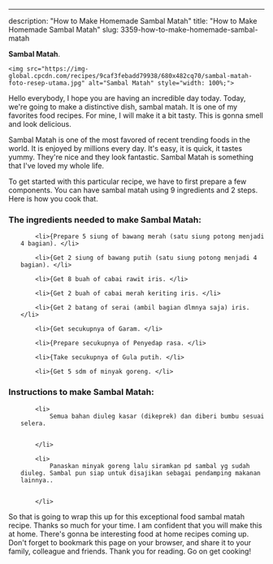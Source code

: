 ---
description: "How to Make Homemade Sambal Matah"
title: "How to Make Homemade Sambal Matah"
slug: 3359-how-to-make-homemade-sambal-matah

<p>
	<strong>Sambal Matah</strong>. 
	
</p>
<p>
	
	<img src="https://img-global.cpcdn.com/recipes/9caf3febadd79938/680x482cq70/sambal-matah-foto-resep-utama.jpg" alt="Sambal Matah" style="width: 100%;">
	
	
</p>
<p>
	Hello everybody, I hope you are having an incredible day today. Today, we're going to make a distinctive dish, sambal matah. It is one of my favorites food recipes. For mine, I will make it a bit tasty. This is gonna smell and look delicious.
</p>
	
<p>
	
</p>
<p>
	Sambal Matah is one of the most favored of recent trending foods in the world. It is enjoyed by millions every day. It's easy, it is quick, it tastes yummy. They're nice and they look fantastic. Sambal Matah is something that I've loved my whole life.
</p>

<p>
To get started with this particular recipe, we have to first prepare a few components. You can have sambal matah using 9 ingredients and 2 steps. Here is how you cook that.
</p>

<h3>The ingredients needed to make Sambal Matah:</h3>

<ol>
	
		<li>{Prepare 5 siung of bawang merah (satu siung potong menjadi 4 bagian). </li>
	
		<li>{Get 2 siung of bawang putih (satu siung potong menjadi 4 bagian). </li>
	
		<li>{Get 8 buah of cabai rawit iris. </li>
	
		<li>{Get 2 buah of cabai merah keriting iris. </li>
	
		<li>{Get 2 batang of serai (ambil bagian dlmnya saja) iris. </li>
	
		<li>{Get secukupnya of Garam. </li>
	
		<li>{Prepare secukupnya of Penyedap rasa. </li>
	
		<li>{Take secukupnya of Gula putih. </li>
	
		<li>{Get 5 sdm of minyak goreng. </li>
	
</ol>
<p>
	
</p>

<h3>Instructions to make Sambal Matah:</h3>

<ol>
	
		<li>
			Semua bahan diuleg kasar (dikeprek) dan diberi bumbu sesuai selera.
			
			
		</li>
	
		<li>
			Panaskan minyak goreng lalu siramkan pd sambal yg sudah diuleg. Sambal pun siap untuk disajikan sebagai pendamping makanan lainnya..
			
			
		</li>
	
</ol>

<p>
	
</p>

<p>
	So that is going to wrap this up for this exceptional food sambal matah recipe. Thanks so much for your time. I am confident that you will make this at home. There's gonna be interesting food at home recipes coming up. Don't forget to bookmark this page on your browser, and share it to your family, colleague and friends. Thank you for reading. Go on get cooking!
</p>
